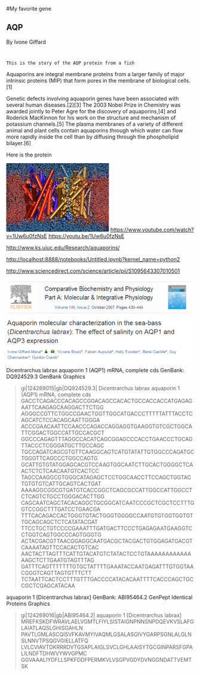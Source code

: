 #My favorite gene
## AQP

By Ivone Giffard

#     
    This is the story of the AQP protein from a fish 


Aquaporins are integral membrane proteins from a larger family of major intrinsic proteins (MIP) that form pores in the membrane of biological cells.[1]

Genetic defects involving aquaporin genes have been associated with several human diseases.[2][3] The 2003 Nobel Prize in Chemistry was awarded jointly to Peter Agre for the discovery of aquaporins,[4] and Roderick MacKinnon for his work on the structure and mechanism of potassium channels.[5] The plasma membranes of a variety of different animal and plant cells contain aquaporins through which water can flow more rapidly inside the cell than by diffusing through the phospholipid bilayer.[6]

Here is the protein

![picture](AQP.jpg)
<https://www.youtube.com/watch?v=1Uw6u0fzNsE>
<https://youtu.be/1Uw6u0fzNsE>

<http://www.ks.uiuc.edu/Research/aquaporins/>

<http://localhost:8888/notebooks/Untitled.ipynb?kernel_name=python2>


<http://www.sciencedirect.com/science/article/pii/S1095643307010501>

![picture](PDF.png)



Dicentrarchus labrax aquaporin 1 (AQP1) mRNA, complete cds
GenBank: DQ924529.3
GenBank Graphics
>gi|124269015|gb|DQ924529.3| Dicentrarchus labrax aquaporin 1 (AQP1) mRNA, complete cds
GACCTCAGACCCACAGCCGGACAGCCACACTGCCACCACCATGAGAGAATTCAAGAGCAAGGACTTCTGG
AGGGCCGTTCTGGCCGAACTGGTTGGCATGACCCTTTTTATTTACCTCAGCATCTCCACAGCAATTGGGA
ACCCGAACAATTCCAACCCAGACCAGGAGGTGAAGGTGTCGCTGGCATTCGGACTGGCCATTGCCACGCT
GGCCCAGAGTTTAGGCCACATCAGCGGAGCCCACCTGAACCCTGCAGTTACCCTCGGGATGCTTGCCAGC
TGCCAGATCAGCGTGTTCAAGGCAGTCATGTATATTGTGGCCCAGATGCTGGGTTCAGCCCTGGCCAGTG
GCATTGTGTATGGAGCACGTCCAAGTGGCAATCTTGCACTGGGGCTCAACTCTCTCAACAATGTCACTCC
TAGCCAAGGCGTGGGCATAGAGCTCCTGGCAACCTTCCAGCTGGTACTGTGTGTCATTGCAGTCACTGAT
AAAAGGCGGCGTGATGTCACCGGCTCAGCGCCATTGGCCATTGGCCTCTCAGTCTGCCTGGGACACTTGG
CAGCAATCAGCTACACAGGCTGCGGCATCAATCCCGCTCGCTCCTTTGGTCCGGCTTTGATCCTGAACGA
TTTCACAGACCACTGGGTGTACTGGGTGGGGCCAATGTGTGGTGGTGTTGCAGCAGCTCTCATATACGAT
TTCCTGCTGTCCCCGAAATTTGATGACTTCCCTGAGAGAATGAAGGTCCTGGTCAGTGGCCCAGTGGGTG
ACTACGACGTTAACGGAGGCAATGACGCTACGACTGTGGAGATGACGTCAAAATAGTTCCACACTGTCAC
AACTACTTAGTTTCATTGTACATGTCTATACTCCTGTAAAAAAAAAAAAAAGCTCTTGAATGTAGTTTAG
GATTTCAGTTTTTTTGTGCTATTTTGAAATACCAATGAGATTTGTGGTAACGGGTCAGTTAGTGTTTCTT
TCTAATTCACTCCTTTGTTTGACCCCATACACAATTTTCACCCAGCTGCCGCTCGAGCATACAA


aquaporin 1 [Dicentrarchus labrax]
GenBank: ABI95464.2
GenPept Identical Proteins Graphics
>gi|124269016|gb|ABI95464.2| aquaporin 1 [Dicentrarchus labrax]
MREFKSKDFWRAVLAELVGMTLFIYLSISTAIGNPNNSNPDQEVKVSLAFGLAIATLAQSLGHISGAHLN
PAVTLGMLASCQISVFKAVMYIVAQMLGSALASGIVYGARPSGNLALGLNSLNNVTPSQGVGIELLATFQ
LVLCVIAVTDKRRRDVTGSAPLAIGLSVCLGHLAAISYTGCGINPARSFGPALILNDFTDHWVYWVGPMC
GGVAAALIYDFLLSPKFDDFPERMKVLVSGPVGDYDVNGGNDATTVEMTSK











